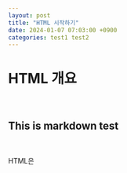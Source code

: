 ```yaml
---
layout: post
title: "HTML 시작하기"
date: 2024-01-07 07:03:00 +0900
categories: test1 test2
---
```


# HTML 개요

<br>

## This is markdown test


<br>

HTML은 